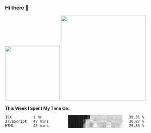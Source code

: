 ### Hi there 👋

<!--
**nestor22/nestor22** is a ✨ _special_ ✨ repository because its `README.md` (this file) appears on your GitHub profile.

Here are some ideas to get you started:

- 🔭 I’m currently working on ...
- 🌱 I’m currently learning ...
- 👯 I’m looking to collaborate on ...
- 🤔 I’m looking for help with ...
- 💬 Ask me about ...
- 📫 How to reach me: ...
- 😄 Pronouns: ...
- ⚡ Fun fact: ...
-->


<img height="180em" src="https://github-readme-stats.vercel.app/api?username=nestor22&show_icons=true&hide_border=true&&count_private=true&include_all_commits=true&theme=radical" />
<img height="280em" src="https://github-readme-stats.vercel.app/api/top-langs/?username=nestor22&layout=compact)](https://github.com/nestor22/github-readme-stats&theme=radical"  />



**This Week I Spent My Time On:**
<!--START_SECTION:waka-->
```text
JSX          1 hr            █████████▓░░░░░░░░░░░░░░░   39.31 % 
JavaScript   47 mins         ███████▓░░░░░░░░░░░░░░░░░   30.87 % 
HTML         45 mins         ███████▒░░░░░░░░░░░░░░░░░   29.83 % 
```
<!--END_SECTION:waka-->


